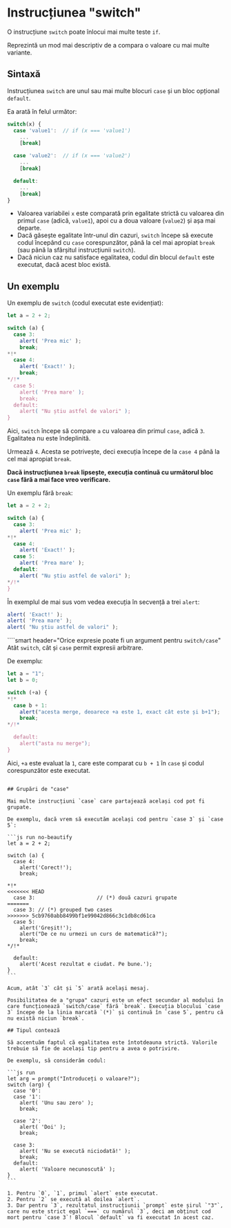 # Instrucțiunea "switch"

O instrucțiune `switch` poate înlocui mai multe teste `if`.

Reprezintă un mod mai descriptiv de a compara o valoare cu mai multe variante.

## Sintaxă

Instrucțiunea `switch` are unul sau mai multe blocuri `case` și un bloc opțional `default`.

Ea arată în felul următor:

```js no-beautify
switch(x) {
  case 'value1':  // if (x === 'value1')
    ...
    [break]

  case 'value2':  // if (x === 'value2')
    ...
    [break]

  default:
    ...
    [break]
}
```

- Valoarea variabilei `x` este comparată prin egalitate strictă cu valoarea din primul `case` (adică, `value1`), apoi cu a doua valoare (`value2`) și așa mai departe.
- Dacă găsește egalitate într-unul din cazuri, `switch` începe să execute codul începând cu `case` corespunzător, până la cel mai apropiat `break` (sau până la sfârșitul instrucțiunii `switch`).
- Dacă niciun caz nu satisface egalitatea, codul din blocul `default` este executat, dacă acest bloc există.

## Un exemplu

Un exemplu de `switch` (codul executat este evidențiat):

```js run
let a = 2 + 2;

switch (a) {
  case 3:
    alert( 'Prea mic' );
    break;
*!*
  case 4:
    alert( 'Exact!' );
    break;
*/!*
  case 5:
    alert( 'Prea mare' );
    break;
  default:
    alert( "Nu știu astfel de valori" );
}
```

Aici, `switch` începe să compare `a` cu valoarea din primul `case`, adică `3`. Egalitatea nu este îndeplinită.

Urmează `4`. Acesta se potrivește, deci execuția începe de la `case 4` până la cel mai apropiat `break`.

**Dacă instrucțiunea `break` lipsește, execuția continuă cu următorul bloc `case` fără a mai face vreo verificare.**

Un exemplu fără `break`:

```js run
let a = 2 + 2;

switch (a) {
  case 3:
    alert( 'Prea mic' );
*!*
  case 4:
    alert( 'Exact!' );
  case 5:
    alert( 'Prea mare' );
  default:
    alert( "Nu știu astfel de valori" );
*/!*
}
```

În exemplul de mai sus vom vedea execuția în secvență a trei `alert`:

```js
alert( 'Exact!' );
alert( 'Prea mare' );
alert( "Nu știu astfel de valori" );
```

````smart header="Orice expresie poate fi un argument pentru `switch/case`"
Atât `switch`, cât și `case` permit expresii arbitrare.

De exemplu:

```js run
let a = "1";
let b = 0;

switch (+a) {
*!*
  case b + 1:
    alert("acesta merge, deoarece +a este 1, exact cât este și b+1");
    break;
*/!*

  default:
    alert("asta nu merge");
}
```
Aici, `+a` este evaluat la `1`, care este comparat cu `b + 1` în `case` și codul corespunzător este executat.
````

## Grupări de "case"

Mai multe instrucțiuni `case` care partajează același cod pot fi grupate.

De exemplu, dacă vrem să executăm același cod pentru `case 3` și `case 5`:

```js run no-beautify
let a = 2 + 2;

switch (a) {
  case 4:
    alert('Corect!');
    break;

*!*
<<<<<<< HEAD
  case 3:                    // (*) două cazuri grupate
=======
  case 3: // (*) grouped two cases
>>>>>>> 5cb9760abb8499bf1e99042d866c3c1db8cd61ca
  case 5:
    alert('Greșit!');
    alert("De ce nu urmezi un curs de matematică?");
    break;
*/!*

  default:
    alert('Acest rezultat e ciudat. Pe bune.');
}
```

Acum, atât `3` cât și `5` arată același mesaj.

Posibilitatea de a "grupa" cazuri este un efect secundar al modului în care funcționează `switch/case` fără `break`. Execuția blocului `case 3` începe de la linia marcată `(*)` și continuă în `case 5`, pentru că nu există niciun `break`.

## Tipul contează

Să accentuăm faptul că egalitatea este întotdeauna strictă. Valorile trebuie să fie de același tip pentru a avea o potrivire.

De exemplu, să considerăm codul:

```js run
let arg = prompt("Introduceți o valoare?");
switch (arg) {
  case '0':
  case '1':
    alert( 'Unu sau zero' );
    break;

  case '2':
    alert( 'Doi' );
    break;

  case 3:
    alert( 'Nu se execută niciodată!' );
    break;
  default:
    alert( 'Valoare necunoscută' );
}
```

1. Pentru `0`, `1`, primul `alert` este executat.
2. Pentru `2` se execută al doilea `alert`.
3. Dar pentru `3`, rezultatul instrucțiunii `prompt` este șirul `"3"`, care nu este strict egal `===` cu numărul `3`, deci am obținut cod mort pentru `case 3`! Blocul `default` va fi executat în acest caz.

